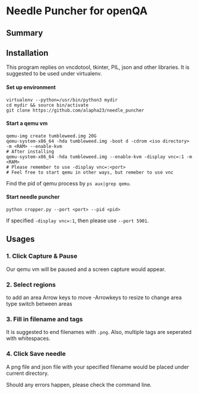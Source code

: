 Needle Puncher for openQA
===

Summary
---

Installation
---

This program replies on vncdotool, tkinter, PIL, json and other libraries.
It is suggested to be used under virtualenv. 

#### Set up environment
```
virtualenv --python=/usr/bin/python3 mydir
cd mydir && source bin/activate
git clone https://github.com/alapha23/needle_puncher
```

#### Start a qemu vm
```
qemu-img create tumbleweed.img 20G
qemu-system-x86_64 -hda tumbleweed.img -boot d -cdrom <iso directory> -m <RAM> --enable-kvm
# After installing
qemu-system-x86_64 -hda tumbleweed.img --enable-kvm -display vnc=:1 -m <RAM>
# Please remember to use -display vnc=:<port>
# Feel free to start qemu in other ways, but remeber to use vnc
```
Find the pid of qemu process by `ps aux|grep qemu`. 

#### Start needle puncher

```
python cropper.py --port <port> --pid <pid>
```
If specified `-display vnc=:1`, then please use `--port 5901`.
 
Usages
---

### 1\. Click Capture & Pause
Our qemu vm will be paused and a screen capture would appear. 

### 2\. Select regions

<Insert> to add an area
Arrow keys to move
<Shift>-Arrowkeys to resize
<Alt> to change area type
<Tab> switch between areas

### 3\. Fill in filename and tags

It is suggested to end filenames with `.png`. Also, multiple tags are seperated with whitespaces. 

### 4\. Click Save needle

A png file and json file with your specified filename would be placed under current directory. 

Should any errors happen, please check the command line. 
